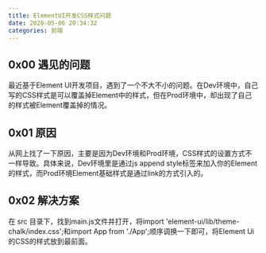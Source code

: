 ```yaml
---
title: ElementUI开发CSS样式问题
date: 2020-05-06 20:34:32
categories: 前端
---
```


## 0x00 遇见的问题

最近基于Element UI开发项目，遇到了一个不大不小的问题。在Dev环境中，自己写的CSS样式是可以覆盖掉Element中的样式，但在Prod环境中，却出现了自己的样式被Element覆盖掉的情况。

## 0x01 原因

从网上找了一下原因，主要是因为Dev环境和Prod环境，CSS样式的设置方式不一样导致。具体来说，Dev环境里是通过js append style标签来加入你的Element的样式，而Prod环境Element基础样式是通过link的方式引入的。

## 0x02 解决方案

在 src 目录下，找到main.js文件并打开，将import 'element-ui/lib/theme-chalk/index.css';和import App from './App';顺序调换一下即可，将Element Ui的CSS的样式放到最前面。

